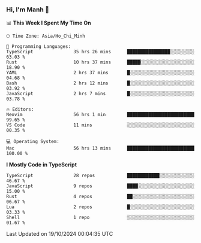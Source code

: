 ### Hi, I'm Manh 👋

<!--START_SECTION:waka-->
📊 **This Week I Spent My Time On** 

```text
🕑︎ Time Zone: Asia/Ho_Chi_Minh

💬 Programming Languages: 
TypeScript               35 hrs 26 mins      ████████████████░░░░░░░░░   63.03 % 
Rust                     10 hrs 37 mins      █████░░░░░░░░░░░░░░░░░░░░   18.90 % 
YAML                     2 hrs 37 mins       █░░░░░░░░░░░░░░░░░░░░░░░░   04.68 % 
Bash                     2 hrs 12 mins       █░░░░░░░░░░░░░░░░░░░░░░░░   03.92 % 
JavaScript               2 hrs 7 mins        █░░░░░░░░░░░░░░░░░░░░░░░░   03.78 % 

🔥 Editors: 
Neovim                   56 hrs 1 min        █████████████████████████   99.65 % 
VS Code                  11 mins             ░░░░░░░░░░░░░░░░░░░░░░░░░   00.35 % 

💻 Operating System: 
Mac                      56 hrs 13 mins      █████████████████████████   100.00 % 
```

**I Mostly Code in TypeScript** 

```text
TypeScript               28 repos            ████████████░░░░░░░░░░░░░   46.67 % 
JavaScript               9 repos             ████░░░░░░░░░░░░░░░░░░░░░   15.00 % 
Rust                     4 repos             ██░░░░░░░░░░░░░░░░░░░░░░░   06.67 % 
Lua                      2 repos             █░░░░░░░░░░░░░░░░░░░░░░░░   03.33 % 
Shell                    1 repo              ░░░░░░░░░░░░░░░░░░░░░░░░░   01.67 % 
```




 Last Updated on 19/10/2024 00:04:35 UTC
<!--END_SECTION:waka-->

